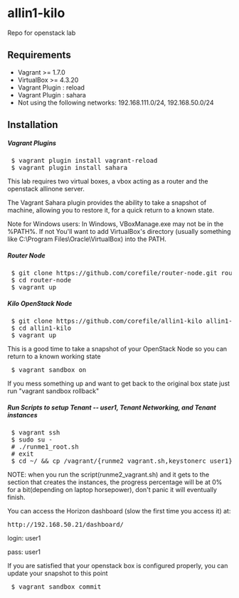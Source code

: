 # allin1-kilo
Repo for openstack lab

## Requirements
* Vagrant >= 1.7.0
* VirtualBox >= 4.3.20
* Vagrant Plugin : reload
* Vagrant Plugin : sahara
* Not using the following networks: 192.168.111.0/24, 192.168.50.0/24

## Installation
##### Vagrant Plugins
<pre>
 $ vagrant plugin install vagrant-reload
 $ vagrant plugin install sahara
</pre>

This lab requires two virtual boxes, a vbox acting as a router and the openstack allinone server.

The Vagrant Sahara plugin provides the ability to take a snapshot of machine, allowing you to restore it, for a quick
return to a known state. 

Note for Windows users: In Windows, VBoxManage.exe may not be in the %PATH%. If not 
You'll want to add VirtualBox's directory (usually something like C:\Program Files\Oracle\VirtualBox) 
into the PATH.

##### Router Node 
<pre>
 $ git clone https://github.com/corefile/router-node.git router-node
 $ cd router-node
 $ vagrant up
</pre>


##### Kilo OpenStack Node
<pre>
 $ git clone https://github.com/corefile/allin1-kilo allin1-kilo
 $ cd allin1-kilo
 $ vagrant up
</pre>

This is a good time to take a snapshot of your OpenStack Node so you can return to a known working state

<pre>
 $ vagrant sandbox on
</pre>

If you mess something up and want to get back to the original box state just run "vagrant sandbox rollback"

##### Run Scripts to setup Tenant -- user1, Tenant Networking, and Tenant instances
<pre>
 $ vagrant ssh
 $ sudo su -
 # ./runme1_root.sh
 # exit 
 $ cd ~/ && cp /vagrant/{runme2_vagrant.sh,keystonerc_user1} . && ./runme2_vagrant.sh 
</pre>

NOTE: when you run the script(runme2_vagrant.sh) and it gets to the section that creates the instances, the progress percentage will be at 0% for a bit(depending on laptop horsepower), don't panic it will eventually finish. 

You can access the Horizon dashboard (slow the first time you access it) at:
<pre>
http://192.168.50.21/dashboard/
</pre>
login: user1

pass: user1 

If you are satisfied that your openstack box is configured properly, you can update your snapshot to this point
<pre>
 $ vagrant sandbox commit
</pre>
